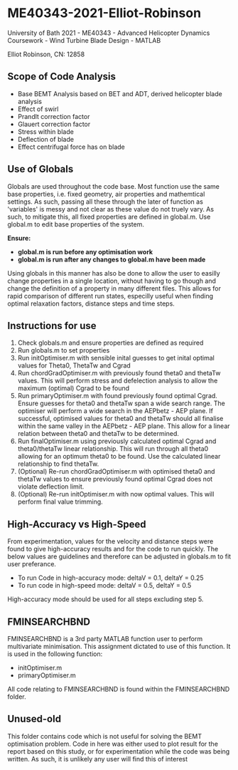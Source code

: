 # ME40343-2021-Elliot-Robinson

University of Bath 2021 - ME40343 - Advanced Helicopter Dynamics Coursework - Wind Turbine Blade Design - MATLAB

Elliot Robinson,
CN: 12858

## Scope of Code Analysis

- Base BEMT Analysis based on BET and ADT, derived helicopter blade analysis
- Effect of swirl
- Prandlt correction factor
- Glauert correction factor
- Stress within blade
- Deflection of blade
- Effect centrifugal force has on blade

## Use of Globals

Globals are used throughout the code base. Most function use the same base properties, i.e. fixed geometry, air properties and mathemtical settings. As such, passing all these through the later of function as 'variables' is messy and not clear as these value do not truely vary. As such, to mitigate this, all fixed properties are defined in global.m. Use global.m to edit base properties of the system.

**Ensure:**

- **global.m is run before any optimisation work**
- **global.m is run after any changes to global.m have been made**

Using globals in this manner has also be done to allow the user to easilly change properties in a single location, without having to go though and change the definition of a property in many different files. This allows for rapid comparison of different run states, especilly useful when finding optimal relaxation factors, distance steps and time steps.

## Instructions for use

1. Check globals.m and ensure properties are defined as required
2. Run globals.m to set properties
3. Run initOptimiser.m with sensible inital guesses to get inital optimal values for Theta0, ThetaTw and Cgrad
4. Run chordGradOptimiser.m with previously found theta0 and thetaTw values. This will perform stress and defelection analysis to allow the maximum (optimal) Cgrad to be found
5. Run primaryOptimiser.m with found previously found optimal Cgrad. Ensure guesses for theta0 and thetaTw span a wide search range. The optimiser will perform a wide search in the AEPbetz - AEP plane. If successful, optimised values for theta0 and thetaTw should all finalise within the same valley in the AEPbetz - AEP plane. This allow for a linear relation between theta0 and thetaTw to be determined.
6. Run finalOptimiser.m using previously calculated optimal Cgrad and theta0/thetaTw linear relationship. This will run through all theta0 allowing for an optimum theta0 to be found. Use the calculated linear relationship to find thetaTw.
7. (Optional) Re-run chordGradOptimiser.m with optimised theta0 and thetaTw values to ensure previously found optimal Cgrad does not violate deflection limit.
8. (Optional) Re-run initOptimiser.m with now optimal values. This will perform final value trimming.

## High-Accuracy vs High-Speed

From experimentation, values for the velocity and distance steps were found to give high-accuracy results and for the code to run quickly. The below values are guidelines and therefore can be adjusted in globals.m to fit user preferance.

- To run Code in high-accuracy mode: deltaV = 0.1, deltaY = 0.25
- To run code in high-speed mode: deltaV = 0.5, deltaY = 0.5

High-accuracy mode should be used for all steps excluding step 5.

## FMINSEARCHBND

FMINSEARCHBND is a 3rd party MATLAB function user to perform multivariate minimisation. This assignment dictated to use of this function. It is used in the following function:

- initOptimiser.m
- primaryOptimiser.m

All code relating to FMINSEARCHBND is found within the FMINSEARCHBND folder.

## Unused-old

This folder contains code which is not useful for solving the BEMT optimisation problem. Code in here was either used to plot result for the report based on this study, or for experimentation while the code was being written. As such, it is unlikely any user will find this of interest
